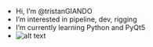 - Hi, I’m @tristanGIANDO
- I’m interested in pipeline, dev, rigging
- I’m currently learning Python and PyQt5
- ![alt text](https://upload.wikimedia.org/wikipedia/commons/thumb/c/c3/Python-logo-notext.svg/2048px-Python-logo-notext.svg.png)

<!---
tristanGIANDO/tristanGIANDO is a ✨ special ✨ repository because its `README.md` (this file) appears on your GitHub profile.
You can click the Preview link to take a look at your changes.
--->
